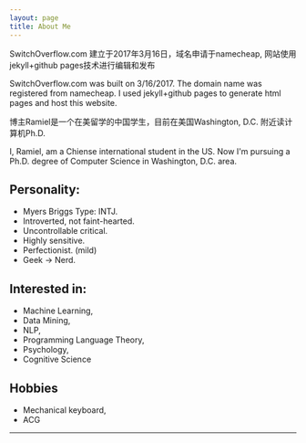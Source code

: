 ```yaml
---
layout: page
title: About Me
---
```


<p class="message">
  SwitchOverflow.com 建立于2017年3月16日，域名申请于namecheap, 网站使用jekyll+github pages技术进行编辑和发布
  
  SwitchOverflow.com was built on 3/16/2017. The domain name was registered from namecheap. I used jekyll+github pages to generate html pages and host this website.
</p>

博主Ramiel是一个在美留学的中国学生，目前在美国Washington, D.C. 附近读计算机Ph.D. 

I, Ramiel, am a Chiense international student in the US. Now I'm pursuing a Ph.D. degree of Computer Science in Washington, D.C. area.

## Personality: 

- Myers Briggs Type: INTJ.
- Introverted, not faint-hearted.
- Uncontrollable critical.
- Highly sensitive.
- Perfectionist. (mild) 
- Geek → Nerd.

## Interested in:

- Machine Learning,
- Data Mining,
- NLP,
- Programming Language Theory,
- Psychology, 
- Cognitive Science

## Hobbies

- Mechanical keyboard,
- ACG

***



